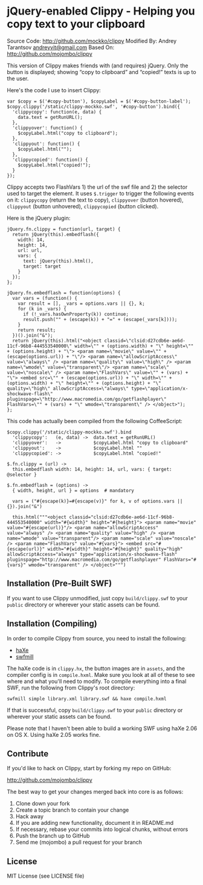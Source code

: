 jQuery-enabled Clippy - Helping you copy text to your clipboard
===============================================================

Source Code: http://github.com/mockko/clippy
Modified By: Andrey Tarantsov <andreyvit@gmail.com>
Based On:    http://github.com/mojombo/clippy

This version of Clippy makes friends with (and requires) jQuery. Only the button is displayed; showing “copy to clipboard” and “copied!” texts is up to the user.

Here's the code I use to insert Clippy:

    var $copy = $('#copy-button'), $copyLabel = $('#copy-button-label');
    $copy.clippy('/static/clippy-mockko.swf', '#copy-button').bind({
      'clippycopy': function(e, data) {
        data.text = getRunURL();
      },
      'clippyover': function() {
        $copyLabel.html("copy to clipboard");
      },
      'clippyout': function() {
        $copyLabel.html("");
      },
      'clippycopied': function() {
        $copyLabel.html("copied!");
      }
    });

Clippy accepts two FlashVars 1) the url of the swf file and 2) the selector used to target the element.  It uses `$.trigger` to trigger the following events on it: `clippycopy` (return the text to copy), `clippyover` (button hovered), `clippyout` (button unhovered), `clippycopied` (button clicked).

Here is the jQuery plugin:

    jQuery.fn.clippy = function(url, target) {
      return jQuery(this).embedflash({
        width: 14,
        height: 14,
        url: url,
        vars: {
          text: jQuery(this).html(),
          target: target
        }
      });
    };

    jQuery.fn.embedflash = function(options) {
      var vars = (function() {
        var result = [], _vars = options.vars || {}, k;
        for (k in _vars) {
          if (!_vars.hasOwnProperty(k)) continue;
          result.push("" + (escape(k)) + "=" + (escape(_vars[k])));
        }
        return result;
      })().join("&");
      return jQuery(this).html("<object classid=\"clsid:d27cdb6e-ae6d-11cf-96b8-444553540000\" width=\"" + (options.width) + "\" height=\"" + (options.height) + "\"> <param name=\"movie\" value=\"" + (escape(options.url)) + "\"/> <param name=\"allowScriptAccess\" value=\"always\" /> <param name=\"quality\" value=\"high\" /> <param name=\"wmode\" value=\"transparent\"/> <param name=\"scale\" value=\"noscale\" /> <param name=\"FlashVars\" value=\"" + (vars) + "\"> <embed src=\"" + (escape(options.url)) + "\" width=\"" + (options.width) + "\" height=\"" + (options.height) + "\" quality=\"high\" allowScriptAccess=\"always\" type=\"application/x-shockwave-flash\" pluginspage=\"http://www.macromedia.com/go/getflashplayer\" FlashVars=\"" + (vars) + "\" wmode=\"transparent\" /> </object>");
    };

This code has actually been compiled from the following CoffeeScript:

    $copy.clippy('/static/clippy-mockko.swf').bind
      'clippycopy':   (e, data) ->  data.text = getRunURL()
      'clippyover':   ->            $copyLabel.html "copy to clipboard"
      'clippyout':    ->            $copyLabel.html ""
      'clippycopied': ->            $copyLabel.html "copied!"

    $.fn.clippy = (url) ->
      this.embedflash width: 14, height: 14, url, vars: { target: @selector }

    $.fn.embedflash = (options) ->
      { width, height, url } = options  # mandatory

      vars = ("#{escape(k)}=#{escape(v)}" for k, v of options.vars || {}).join("&")

      this.html("""<object classid="clsid:d27cdb6e-ae6d-11cf-96b8-444553540000" width="#{width}" height="#{height}"> <param name="movie" value="#{escape(url)}"/> <param name="allowScriptAccess" value="always" /> <param name="quality" value="high" /> <param name="wmode" value="transparent"/> <param name="scale" value="noscale" /> <param name="FlashVars" value="#{vars}"> <embed src="#{escape(url)}" width="#{width}" height="#{height}" quality="high" allowScriptAccess="always" type="application/x-shockwave-flash" pluginspage="http://www.macromedia.com/go/getflashplayer" FlashVars="#{vars}" wmode="transparent" /> </object>""")


Installation (Pre-Built SWF)
---------------------------

If you want to use Clippy unmodified, just copy `build/clippy.swf` to your
`public` directory or wherever your static assets can be found.

Installation (Compiling)
------------------------

In order to compile Clippy from source, you need to install the following:

* [haXe](http://haxe.org/)
* [swfmill](http://swfmill.org/)

The haXe code is in `clippy.hx`, the button images are in `assets`, and the
compiler config is in `compile.hxml`. Make sure you look at all of these to
see where and what you'll need to modify. To compile everything into a final
SWF, run the following from Clippy's root directory:

    swfmill simple library.xml library.swf && haxe compile.hxml

If that is successful, copy `build/clippy.swf` to your
`public` directory or wherever your static assets can be found.

Please note that I haven't been able to build a working SWF using haXe 2.06
on OS X. Using haXe 2.05 works fine.

Contribute
----------

If you'd like to hack on Clippy, start by forking my repo on GitHub:

http://github.com/mojombo/clippy

The best way to get your changes merged back into core is as follows:

1. Clone down your fork
1. Create a topic branch to contain your change
1. Hack away
1. If you are adding new functionality, document it in README.md
1. If necessary, rebase your commits into logical chunks, without errors
1. Push the branch up to GitHub
1. Send me (mojombo) a pull request for your branch

License
-------

MIT License (see LICENSE file)
